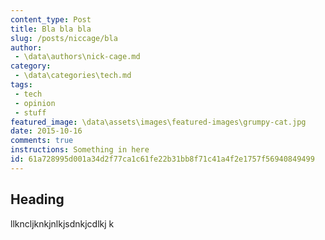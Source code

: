```yaml
---
content_type: Post
title: Bla bla bla
slug: /posts/niccage/bla
author:
 - \data\authors\nick-cage.md
category:
 - \data\categories\tech.md
tags:
 - tech
 - opinion
 - stuff
featured_image: \data\assets\images\featured-images\grumpy-cat.jpg
date: 2015-10-16
comments: true
instructions: Something in here
id: 61a728995d001a34d2f77ca1c61fe22b31bb8f71c41a4f2e1757f56940849499
---
```


## Heading

llkncljknkjnlkjsdnkjcdlkj k